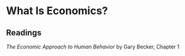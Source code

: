 # What Is Economics?  

## Readings  
_The Economic Approach to Human Behavior_ by Gary Becker, Chapter 1  

